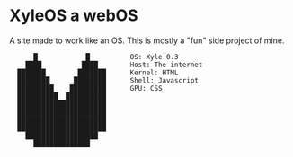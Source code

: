 # XyleOS a webOS
A site made to work like an OS. This is mostly a "fun" side project of mine.
                           
          █            █          OS: Xyle 0.3
        ████          ████        Host: The internet
      ███████        ███████      Kernel: HTML
      ████████      ████████      Shell: Javascript
      █████████    █████████      GPU: CSS
      ██████████  ██████████      
      ██████████████████████      
      ██████████████████████      
      ██████████████████████      
      ██████████████████████      
        ██████████████████        
          ██████████████           
                                  
                                  

